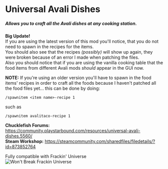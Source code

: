 # Universal Avali Dishes
##### Allows you to craft all the Avali dishes at any cooking station.

**Big Update!**   
If you are using the latest version of this mod you'll notice, that you do not need to spawn in the recipes for the items.   
You should also see that the recipes *(possibly)* will show up again, they were broken because of an error I made when patching the files.   
Also you should notice that if you are using the vanilla cooking table that the food items from different Avali mods *should* appear in the GUI now.   

**NOTE:** If you're using an older version you'll have to spawn in the food items' recipes in order to craft all the foods because I haven't patched all the food files yet... this can be done by doing:   
```
/spawnitem <item name>-recipe 1
```
such as
```
/spawnitem avalitaco-recipe 1
```
   
**Chucklefish Forums:** https://community.playstarbound.com/resources/universal-avali-dishes.5560/   
**Steam Workshop:** https://steamcommunity.com/sharedfiles/filedetails/?id=873852764
   
Fully compatible with Frackin' Universe   
![Won't Break Frackin Universe](https://i.imgur.com/1TfuM5F.png)
